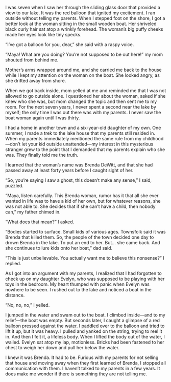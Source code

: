 I was seven when I saw her through the sliding glass door that provided a view to our lake.  It was the red balloon that ignited my excitement.  I ran outside without telling my parents.  When I stepped foot on the shore, I got a better look at the woman sitting in the small wooden boat.  Her shriveled black curly hair sat atop a wrinkly forehead.  The woman’s big puffy cheeks made her eyes look like tiny specks.

“I’ve got a balloon for you, dear,” she said with a raspy voice.

“Maya!  What are you doing?  You’re not supposed to be out here!” my mom shouted from behind me.

Mother’s arms wrapped around me, and she carried me back to the house while I kept my attention on the woman on the boat.  She looked angry, as she drifted away from shore.

When we got back inside, mom yelled at me and reminded me that I was not allowed to go outside alone.  I questioned her about the woman, asked if she knew who she was, but mom changed the topic and then sent me to my room.  For the next seven years, I never spent a second near the lake by myself; the only time I was out there was with my parents.  I never saw the boat woman again until I was thirty.

I had a home in another town and a six-year-old daughter of my own.  One summer, I made a trek to the lake house that my parents still resided in.  When my parents immediately mentioned the same rule from my childhood—don’t let your kid outside unattended—my interest in this mysterious stranger grew to the point that I demanded that my parents explain who she was.  They finally told me the truth.

I learned that the woman’s name was Brenda DeWitt, and that she had passed away at least forty years before I caught sight of her.

“So, you’re saying I saw a ghost, this doesn’t make any sense,” I said, puzzled.

“Maya, listen carefully.  This Brenda woman, rumor has it that all she ever wanted in life was to have a kid of her own, but for whatever reasons, she was not able to.  She decides that if she can’t have a child, then nobody can,” my father chimed in.

“What does that mean?” I asked.

“Bodies started to surface.  Small kids of various ages.  Townsfolk said it was Brenda that killed them.  So, the people of the town decided one day to drown Brenda in the lake.  To put an end to her.  But… she came back.  And she continues to lure kids onto her boat,” dad said.

“This is just unbelievable.  You actually want me to believe this nonsense?” I replied.

As I got into an argument with my parents, I realized that I had forgotten to check up on my daughter Evelyn, who was supposed to be playing with her toys in the bedroom.  My heart thumped with panic when Evelyn was nowhere to be seen.  I rushed out to the lake and noticed a boat in the distance.

“No, no, no,” I yelled.

I jumped in the water and swam out to the boat.  I climbed inside—and to my relief—the boat was empty.  But seconds later, I caught a glimpse of a red balloon pressed against the water.  I paddled over to the balloon and tried to lift it up, but it was heavy.  I pulled and yanked on the string, trying to reel it in.  And then I felt it, a lifeless body.  When I lifted the body out of the water, I wailed.  Evelyn sat atop my lap, motionless.  Bricks had been fastened to her chest to weigh her down and pull her below the water.

I knew it was Brenda.  It had to be.  Furious with my parents for not selling that house and moving away when they first learned of Brenda, I stopped all communication with them.  I haven’t talked to my parents in a few years.  It does make me wonder if there is something they are not telling me.